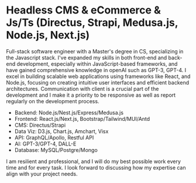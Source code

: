 # Headless CMS & eCommerce & Js/Ts (Directus, Strapi, Medusa.js, Node.js, Next.js)
Full-stack software engineer with a Master's degree in CS, specializing in the Javascript stack. I've expanded my skills in both front-end and back-end development, especially within JavaScript-based frameworks, and have gained comprehensive knowledge in openAI such as GPT-3, GPT-4. I excel in building scalable web applications using frameworks like React, and Node.js, focusing on creating intuitive user interfaces and efficient backend architectures.
Communication with client is a crucial part of the development and I make it a priority to be responsive as well as report regularly on the development process.

- Backend: 	    Node.js/Nest.js/Express/Medusa.js
- Frontend: 	  React.js/Next.js, Bootstrap/Tailwind/MUI/Antd
- CMS:          Directus/Strapi
- Data Viz:     D3.js, Chart.js, Amchart, Visx
- API: 		      GraphQL/Apollo, Restful API
- AI:           GPT-3/GPT-4, DALL-E
- Database:	    MySQL/Postgre/Mongo

I am resilient and professional, and I will do my best possible work every time and for every task. I look forward to discussing how my expertise can align with your project needs.
